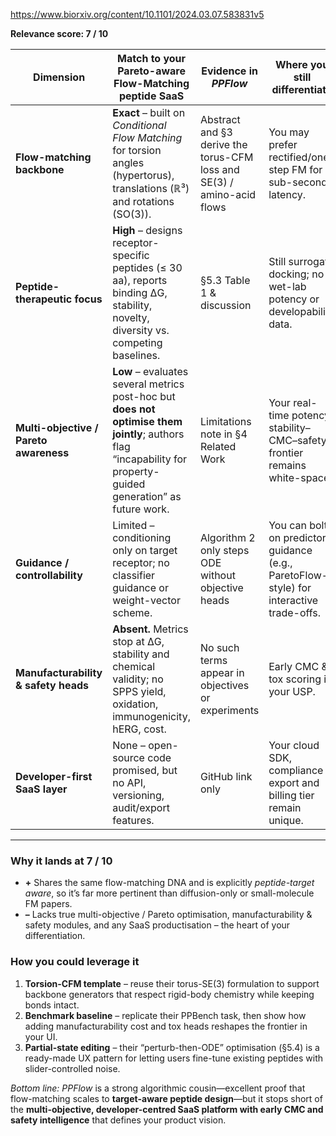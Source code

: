https://www.biorxiv.org/content/10.1101/2024.03.07.583831v5

**Relevance score: 7 / 10**

| Dimension                              | Match to your Pareto-aware Flow-Matching peptide SaaS                                                                                                           | Evidence in *PPFlow*                                                   | Where you still differentiate                                                           |
| -------------------------------------- | --------------------------------------------------------------------------------------------------------------------------------------------------------------- | ---------------------------------------------------------------------- | --------------------------------------------------------------------------------------- |
| **Flow-matching backbone**             | **Exact** – built on *Conditional Flow Matching* for torsion angles (hypertorus), translations (ℝ³) and rotations (SO(3)).                                      | Abstract and §3 derive the torus-CFM loss and SE(3) / amino-acid flows | You may prefer rectified/one-step FM for sub-second latency.                            |
| **Peptide-therapeutic focus**          | **High** – designs receptor-specific peptides (≤ 30 aa), reports binding ΔG, stability, novelty, diversity vs. competing baselines.                             | §5.3 Table 1 & discussion                                              | Still surrogate docking; no wet-lab potency or developability data.                     |
| **Multi-objective / Pareto awareness** | **Low** – evaluates several metrics post-hoc but **does not optimise them jointly**; authors flag “incapability for property-guided generation” as future work. | Limitations note in §4 Related Work                                    | Your real-time potency–stability–CMC–safety frontier remains white-space.               |
| **Guidance / controllability**         | Limited – conditioning only on target receptor; no classifier guidance or weight-vector scheme.                                                                 | Algorithm 2 only steps ODE without objective heads                     | You can bolt on predictor-guidance (e.g., ParetoFlow-style) for interactive trade-offs. |
| **Manufacturability & safety heads**   | **Absent.** Metrics stop at ΔG, stability and chemical validity; no SPPS yield, oxidation, immunogenicity, hERG, cost.                                          | No such terms appear in objectives or experiments                      | Early CMC & tox scoring is your USP.                                                    |
| **Developer-first SaaS layer**         | None – open-source code promised, but no API, versioning, audit/export features.                                                                                | GitHub link only                                                       | Your cloud SDK, compliance export and billing tier remain unique.                       |

---

### Why it lands at **7 / 10**

* **+** Shares the same flow-matching DNA and is explicitly *peptide-target aware*, so it’s far more pertinent than diffusion-only or small-molecule FM papers.
* **–** Lacks true multi-objective / Pareto optimisation, manufacturability & safety modules, and any SaaS productisation – the heart of your differentiation.

### How you could leverage it

1. **Torsion-CFM template** – reuse their torus-SE(3) formulation to support backbone generators that respect rigid-body chemistry while keeping bonds intact.
2. **Benchmark baseline** – replicate their PPBench task, then show how adding manufacturability cost and tox heads reshapes the frontier in your UI.
3. **Partial-state editing** – their “perturb-then-ODE” optimisation (§5.4) is a ready-made UX pattern for letting users fine-tune existing peptides with slider-controlled noise.

*Bottom line:* *PPFlow* is a strong algorithmic cousin—excellent proof that flow-matching scales to **target-aware peptide design**—but it stops short of the **multi-objective, developer-centred SaaS platform with early CMC and safety intelligence** that defines your product vision.

